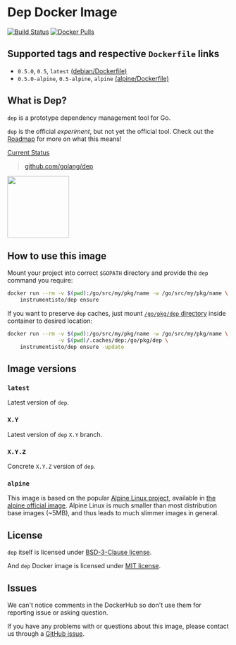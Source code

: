 Dep Docker Image
================

[![Build Status](https://travis-ci.org/instrumentisto/dep-docker-image.svg?branch=master)](https://travis-ci.org/instrumentisto/dep-docker-image) [![Docker Pulls](https://img.shields.io/docker/pulls/instrumentisto/dep.svg)](https://hub.docker.com/r/instrumentisto/dep)




## Supported tags and respective `Dockerfile` links

- `0.5.0`, `0.5`, `latest` [(debian/Dockerfile)][101]
- `0.5.0-alpine`, `0.5-alpine`, `alpine` [(alpine/Dockerfile)][102]




## What is Dep?

`dep` is a prototype dependency management tool for Go.

`dep` is the official _experiment_, but not yet the official tool. Check out the [Roadmap][11] for more on what this means!

[Current Status][12]

> [github.com/golang/dep](https://github.com/golang/dep)

<img src="https://golang.github.io/dep/docs/assets/DigbyShadows.svg" width="140">




## How to use this image

Mount your project into correct `$GOPATH` directory and provide the `dep` command you require:
```bash
docker run --rm -v $(pwd):/go/src/my/pkg/name -w /go/src/my/pkg/name \
    instrumentisto/dep ensure
```

If you want to preserve `dep` caches, just mount [`/go/pkg/dep` directory][13] inside container to desired location:
```bash
docker run --rm -v $(pwd):/go/src/my/pkg/name -w /go/src/my/pkg/name \
                -v $(pwd)/.caches/dep:/go/pkg/dep \ 
    instrumentisto/dep ensure -update
```




## Image versions


### `latest`

Latest version of `dep`.


### `X.Y`

Latest version of `dep` `X.Y` branch.


### `X.Y.Z`

Concrete `X.Y.Z` version of `dep`.


### `alpine`

This image is based on the popular [Alpine Linux project][1], available in [the alpine official image][2].
Alpine Linux is much smaller than most distribution base images (~5MB), and thus leads to much slimmer images in general.




## License

`dep` itself is licensed under [BSD-3-Clause license][91].

And `dep` Docker image is licensed under [MIT license][92].




## Issues

We can't notice comments in the DockerHub so don't use them for reporting issue or asking question.

If you have any problems with or questions about this image, please contact us through a [GitHub issue][3].





[1]: http://alpinelinux.org
[2]: https://hub.docker.com/_/alpine
[3]: https://github.com/instrumentisto/dep-docker-image/issues
[11]: https://github.com/golang/dep/wiki/Roadmap
[12]: https://github.com/golang/dep#current-status
[13]: https://github.com/golang/dep/issues/1066
[91]: https://github.com/golang/dep/blob/master/LICENSE
[92]: https://github.com/instrumentisto/dep-docker-image/blob/master/LICENSE.md
[101]: https://github.com/instrumentisto/dep-docker-image/blob/master/debian/Dockerfile
[102]: https://github.com/instrumentisto/dep-docker-image/blob/master/alpine/Dockerfile
